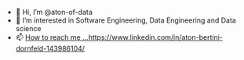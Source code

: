 - 👋 Hi, I’m @aton-of-data
- 👀 I’m interested in Software Engineering, Data Engineering and Data science
- 📫 [How to reach me ...](https://www.linkedin.com/in/aton-bertini-dornfeld-143986104/)https://www.linkedin.com/in/aton-bertini-dornfeld-143986104/
